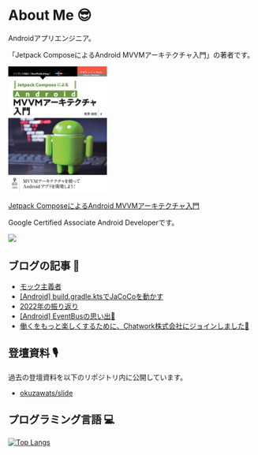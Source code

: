 # About Me 😎

Androidアプリエンジニア。

「Jetpack ComposeによるAndroid MVVMアーキテクチャ入門」の著者です。

<img src="https://github.com/okuzawats/okuzawats/raw/main/img/mvvm.jpg" width="200" >

[Jetpack ComposeによるAndroid MVVMアーキテクチャ入門](https://nextpublishing.jp/book/13660.html)

Google Certified Associate Android Developerです。 

<img src="https://api.accredible.com/v1/frontend/credential_website_embed_image/badge/22745791?key=91642f55a8d5ce14b85a29e0884729eb3a09a45d02d2f24fc8d7ebf1c6fed1cd" />

## ブログの記事 🚀

<!-- BLOG-POST-LIST:START -->
- [モック主義者](https://okuzawats.com/blog/mockist/)
- [[Android] build.gradle.ktsでJaCoCoを動かす](https://okuzawats.com/blog/configure-jacoco/)
- [2022年の振り返り](https://okuzawats.com/blog/looking-back-2022/)
- [[Android] EventBusの思い出🚌](https://okuzawats.com/blog/eventbus/)
- [働くをもっと楽しくするために、Chatwork株式会社にジョインしました🚀](https://okuzawats.com/blog/joined-chatwork/)
<!-- BLOG-POST-LIST:END -->

## 登壇資料 🎙️

過去の登壇資料を以下のリポジトリ内に公開しています。

- [okuzawats/slide](https://github.com/okuzawats/slide)

## プログラミング言語 💻
[![Top Langs](https://github-readme-stats.vercel.app/api/top-langs/?username=okuzawats)](https://github.com/anuraghazra/github-readme-stats)
